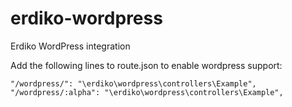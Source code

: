 erdiko-wordpress
================

Erdiko WordPress integration

Add the following lines to route.json to enable wordpress support:

```
"/wordpress/": "\erdiko\wordpress\controllers\Example",
"/wordpress/:alpha": "\erdiko\wordpress\controllers\Example",
```
